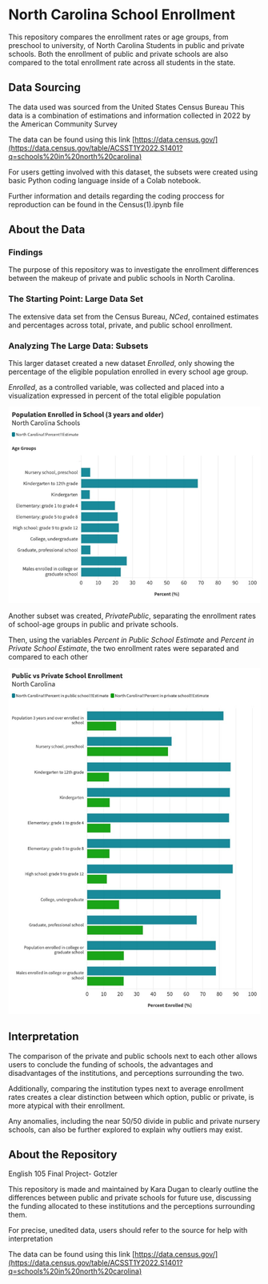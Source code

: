 # North Carolina School Enrollment 

This repository compares the enrollment rates or age groups, from preschool to university, of North Carolina Students in public and private schools. Both the enrollment of public and private schools are also compared to the total enrollment rate across all students in the state. 

## Data Sourcing 

The data used was sourced from the United States Census Bureau 
This data is a combination of estimations and information collected in 2022 by the American Community Survey

The data can be found using this link 
[https://data.census.gov/](https://data.census.gov/table/ACSST1Y2022.S1401?q=schools%20in%20north%20carolina)

For users getting involved with this dataset, the subsets were created using basic Python coding language inside of a Colab notebook. 

Further information and details regarding the coding proccess for reproduction can be found in the Census(1).ipynb file

## About the Data 
### Findings 

The purpose of this repository was to investigate the enrollment differences between the makeup of private and public schools in North Carolina. 

### The Starting Point: Large Data Set

The extensive data set from the Census Bureau, *NCed*, contained estimates and percentages across total, private, and public school enrollment.

### Analyzing The Large Data: Subsets

This larger dataset created a new dataset *Enrolled*, only showing the percentage of the eligible population enrolled in every school age group.

*Enrolled*, as a controlled variable, was collected and placed into a visualization expressed in percent of the total eligible population 

![enrollment-bar-chart](images/TotalEnroll.jpeg)

Another subset was created, *PrivatePublic*, separating the enrollment rates of school-age groups in public and private schools.

Then, using the variables *Percent in Public School Estimate* and *Percent in Private School Estimate*, the two enrollment rates were separated and compared to each other 

![enrollment-bar-chart](images/PrivPubBarChart.jpeg)

## Interpretation

The comparison of the private and public schools next to each other allows users to conclude the funding of schools, the advantages and disadvantages of the institutions, and perceptions surrounding the two. 

Additionally, comparing the institution types next to average enrollment rates creates a clear distinction between which option, public or private, is more atypical with their enrollment. 

Any anomalies, including the near 50/50 divide in public and private nursery schools, can also be further explored to explain why outliers may exist. 

## About the Repository

English 105 Final Project- Gotzler

This repository is made and maintained by Kara Dugan to clearly outline the differences between public and private schools for future use, discussing the funding allocated to these institutions and the perceptions surrounding them. 

For precise, unedited data, users should refer to the source for help with interpretation

The data can be found using this link 
[https://data.census.gov/](https://data.census.gov/table/ACSST1Y2022.S1401?q=schools%20in%20north%20carolina)
